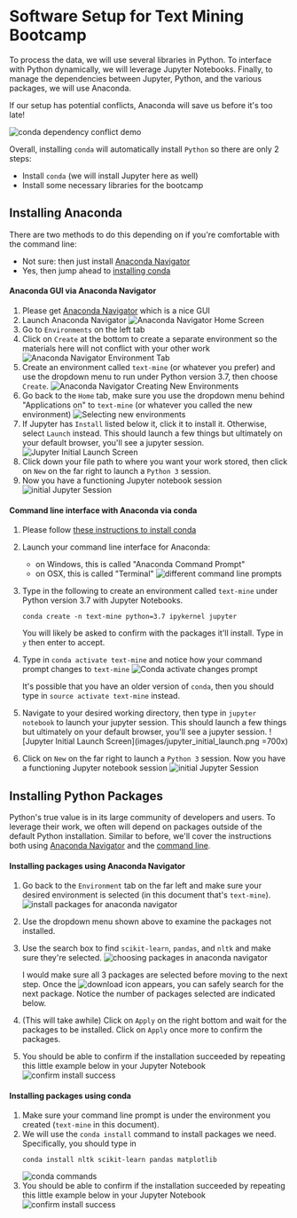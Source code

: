 # Software Setup for Text Mining Bootcamp

To process the data, we will use several libraries in Python. To interface with Python dynamically, we will leverage Jupyter Notebooks. Finally, to manage the dependencies between Jupyter, Python, and the various packages, we will use Anaconda.

If our setup has potential conflicts, Anaconda will save us before it's too late!

![conda dependency conflict demo](images/conda_dep_conflict_demo.png)

Overall, installing `conda` will automatically install `Python` so there are only 2 steps:
- Install `conda` (we will install Jupyter here as well)
- Install some necessary libraries for the bootcamp

## Installing Anaconda
There are two methods to do this depending on if you're comfortable with the command line:
- Not sure: then just install [Anaconda Navigator](#anaconda-gui-via-anaconda-navigator)
- Yes, then jump ahead to [installing conda](#Command-line-interface-with-Anaconda-via-conda)


#### Anaconda GUI via Anaconda Navigator
1. Please get [Anaconda Navigator](https://docs.anaconda.com/anaconda/navigator/) which is a nice GUI
2. Launch Anaconda Navigator
    ![Anaconda Navigator Home Screen](images/anaconda_nav_home.png)
3. Go to `Environments` on the left tab
4. Click on `Create` at the bottom to create a separate environment so the materials here will not conflict with your other work
    ![Anaconda Navigator Environment Tab](images/anaconda_nav_environments.png)
5. Create an environment called `text-mine` (or whatever you prefer) and use the dropdown menu to run under Python version 3.7, then choose `Create`.
    ![Anaconda Navigator Creating New Environments](images/anaconda_nav_create_env.png)
6. Go back to the `Home` tab, make sure you use the dropdown menu behind "Applications on" to `text-mine` (or whatever you called the new environment)
    ![Selecting new environments](images/anaconda_nav_custom_home.png)
7. If Jupyter has `Install` listed below it, click it to install it. Otherwise, select `Launch` instead. This should launch a few things but ultimately on your default browser, you'll see a jupyter session.
    ![Jupyter Initial Launch Screen](images/jupyter_initial_launch.png)
8. Click down your file path to where you want your work stored, then click on `New` on the far right to launch a `Python 3` session.
9. Now you have a functioning Jupyter notebook session
    ![initial Jupyter Session](images/initial_jupyter_session.png)

#### Command line interface with Anaconda via conda

1. Please follow [these instructions to install conda](https://docs.conda.io/projects/conda/en/latest/user-guide/install/)
2. Launch your command line interface for Anaconda:
    - on Windows, this is called "Anaconda Command Prompt"
    - on OSX, this is called "Terminal"
    ![different command line prompts](images/diff_command_line_prompts.png)
3. Type in the following to create an environment called `text-mine` under Python version 3.7 with Jupyter Notebooks.

    `conda create -n text-mine python=3.7 ipykernel jupyter`

    You will likely be asked to confirm with the packages it'll install. Type in `y` then enter to accept.
4. Type in `conda activate text-mine` and notice how your command prompt changes to `text-mine`
    ![Conda activate changes prompt](images/conda_activate_switch.png)

    It's possible that you have an older version of `conda`, then you should type in `source activate text-mine` instead.

5. Navigate to your desired working directory, then type in `jupyter notebook` to launch your jupyter session. This should launch a few things but ultimately on your default browser, you'll see a jupyter session.
    ![Jupyter Initial Launch Screen](images/jupyter_initial_launch.png =700x)

6. Click on `New` on the far right to launch a `Python 3` session. Now you have a functioning Jupyter notebook session
    ![initial Jupyter Session](images/initial_jupyter_session.png)

## Installing Python Packages
Python's true value is in its large community of developers and users. To leverage their work, we often will depend on packages outside of the default Python installation. Similar to before, we'll cover the instructions both using [Anaconda Navigator](#installing-packages-using-anaconda-navigator) and the [command line](#Installing-packages-using-conda).

#### Installing packages using Anaconda Navigator
1. Go back to the `Environment` tab on the far left and make sure your desired environment is selected (in this document that's `text-mine`).
    ![install packages for anaconda navigator](images/anaconda_nav_packages.png)
2. Use the dropdown menu shown above to examine the packages not installed.
3. Use the search box to find `scikit-learn`, `pandas`, and `nltk` and make sure they're selected.
    ![choosing packages in anaconda navigator](images/anaconda_nav_choosing_packages.png)

    I would make sure all 3 packages are selected before moving to the next step. Once the ![download icon](images/download_icon.png) appears, you can safely search for the next package. Notice the number of packages selected are indicated below.
4. (This will take awhile)  Click on `Apply` on the right bottom and wait for the packages to be installed. Click on `Apply` once more to confirm the packages.
5. You should be able to confirm if the installation succeeded by repeating this little example below in your Jupyter Notebook
  ![confirm install success](images/install_success_test.png)


#### Installing packages using conda
1. Make sure your command line prompt is under the environment you created (`text-mine` in this document).
2. We will use the `conda install` command to install packages we need. Specifically, you should type in
    ```
    conda install nltk scikit-learn pandas matplotlib
    ```
    ![conda commands](images/conda_install_nltk_packages.png)
3. You should be able to confirm if the installation succeeded by repeating this little example below in your Jupyter Notebook
      ![confirm install success](images/install_success_test.png)
